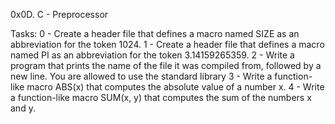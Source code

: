 0x0D. C - Preprocessor

Tasks:
0 - Create a header file that defines a macro named SIZE as an abbreviation for the token 1024.
1 - Create a header file that defines a macro named PI as an abbreviation for the token 3.14159265359.
2 - Write a program that prints the name of the file it was compiled from, followed by a new line.
	You are allowed to use the standard library
3 - Write a function-like macro ABS(x) that computes the absolute value of a number x.
4 - Write a function-like macro SUM(x, y) that computes the sum of the numbers x and y.
